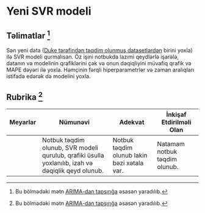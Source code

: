 # Yeni SVR modeli

## Təlimatlar [^1]

Sən yeni data ([Duke tərəfindən təqdim olunmuş datasetlərdən](http://www2.stat.duke.edu/~mw/ts_data_sets.html) birini yoxla) ilə SVR modeli qurmalısan. Öz işini notbukda lazımi qeydlərlə işarələ, datanın və modelinin qrafiklərini çək və onun dəqiqliyini müvafiq qrafik və MAPE dəyəri ilə yoxla. Həmçinin fərqli hiperparametrlər və zaman aralıqları istifadə edərək də modelini yoxla.

## Rubrika [^1]

| Meyarlar | Nümunəvi | Adekvat | İnkişaf Etdirilməli Olan |
| -------- | -------- | ------- | ------------------------ |
|          | Notbuk təqdim olunub, SVR modeli qurulub, qrafiki üsulla yoxlanılıb, izah və dəqiqlik qeyd olunub. | Notbuk təqdim olunub lakin bəzi xətala var. | Natamam notbuk təqdim olunub. |


[^1]: Bu bölmədəki mətn [ARIMA-dan tapşırığa](https://github.com/microsoft/ML-For-Beginners/tree/main/7-TimeSeries/2-ARIMA/assignment.md) əsasən yaradılıb.

